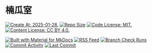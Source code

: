 # 楠瓜室

[![Create At: 2025-01-28.](https://img.shields.io/github/created-at/PumpkinJui/blog?style=for-the-badge&logo=github&logoColor=white&color=477DB2)](https://github.com/PumpkinJui?from=2025-01-01&to=2025-01-31)
[![Repo Size](https://img.shields.io/github/repo-size/PumpkinJui/blog?style=for-the-badge&logo=git&logoColor=white&color=477DB2)](https://github.com/PumpkinJui/blog)
[![Code License: MIT.](https://img.shields.io/github/license/PumpkinJui/blog?style=for-the-badge&logo=opensourceinitiative&logoColor=white&color=477DB2&label=CODE%20LICENSE)](https://opensource.org/license/MIT)
[![Content License: CC BY 4.0.](https://img.shields.io/badge/CONTENT%20LICENSE-CC--BY--4.0-477DB2?style=for-the-badge&logo=creativecommons&logoColor=white)](https://creativecommons.org/licenses/by/4.0/)

[![Built with Material for MkDocs](https://img.shields.io/badge/Material_for_MkDocs-526CFE?style=for-the-badge&logo=MaterialForMkDocs&logoColor=white)](https://squidfunk.github.io/mkdocs-material/)
[![RSS Feed](https://img.shields.io/badge/RSS_Feed-FFA500?style=for-the-badge&logo=rss&logoColor=white)](https://pumpkinjui.pages.dev/feed_rss_updated.xml)
[![Branch Check Runs](https://img.shields.io/github/check-runs/PumpkinJui/blog/master?style=for-the-badge&logo=cloudflarepages&logoColor=white)](https://pumpkinjui.pages.dev/)
[![Commit Activity](https://img.shields.io/github/commit-activity/t/PumpkinJui/blog?style=for-the-badge&color=yellow)](https://github.com/PumpkinJui/blog/graphs/commit-activity)
[![Last Commit](https://img.shields.io/github/last-commit/PumpkinJui/blog?display_timestamp=author&style=for-the-badge&color=yellow)](https://github.com/PumpkinJui/blog/commits/master/)
